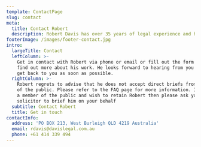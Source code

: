 ```yaml
---
template: ContactPage
slug: contact
meta:
  title: Contact Robert
  description: Robert Davis has over 35 years of legal experience and has appeared in many high profile cases in Australia.
footerImage: /images/footer-contact.jpg
intro:
  largeTitle: Contact
  leftColumn: >-
    Get in contact with Robert via phone or email or fill out the form below to
    find out more about his work. He looks forward to hearing from you and will
    get back to you as soon as possible.
  rightColumn: >-
    Robert regrets to advise that he does not accept direct briefs from members
    of the public. Please refer to the FAQ page for more information. If you are
    a member of the public and wish to retain Robert then please ask your
    solicitor to brief him on your behalf
  subtitle: Contact Robert
  title: Get in touch
contactInfo:
  address: 'PO BOX 213, West Burleigh QLD 4219 Australia'
  email: rdavis@davislegal.com.au
  phone: +61 414 339 494
---
```

